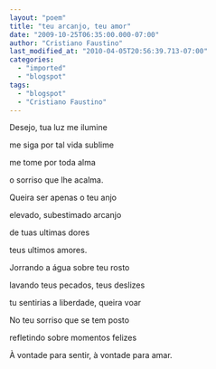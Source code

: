 ```yaml
---
layout: "poem"
title: "teu arcanjo, teu amor"
date: "2009-10-25T06:35:00.000-07:00"
author: "Cristiano Faustino"
last_modified_at: "2010-04-05T20:56:39.713-07:00"
categories:
  - "imported"
  - "blogspot"
tags:
  - "blogspot"
  - "Cristiano Faustino"
---
```


Desejo, tua luz me ilumine

me siga por tal vida sublime

me tome por toda alma

o sorriso que lhe acalma.

Queira ser apenas o teu anjo

elevado, subestimado arcanjo

de tuas ultimas dores

teus ultimos amores.

Jorrando a água sobre teu rosto      

lavando teus pecados, teus deslizes

tu sentirias a liberdade, queira voar

No teu sorriso que se tem posto

refletindo sobre momentos felizes

À vontade para sentir, à vontade para amar.